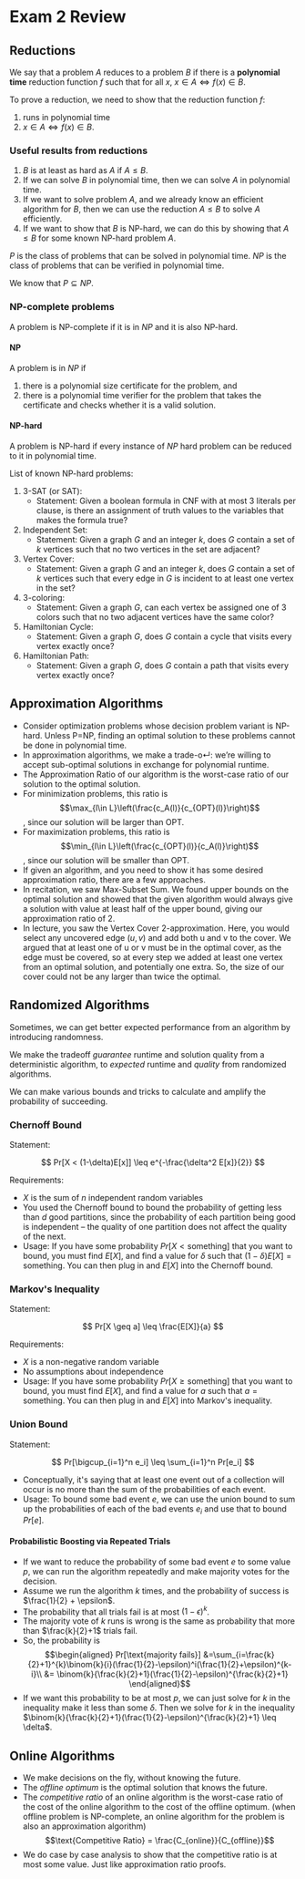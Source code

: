 # Exam 2 Review

## Reductions

We say that a problem $A$ reduces to a problem $B$ if there is a **polynomial time** reduction function $f$ such that for all $x$, $x \in A \iff f(x) \in B$.

To prove a reduction, we need to show that the reduction function $f$:

1. runs in polynomial time
2. $x \in A \iff f(x) \in B$.

### Useful results from reductions

1. $B$ is at least as hard as $A$ if $A \leq B$.
2. If we can solve $B$ in polynomial time, then we can solve $A$ in polynomial time.
3. If we want to solve problem $A$, and we already know an efficient algorithm for $B$, then we can use the reduction $A \leq B$ to solve $A$ efficiently.
4. If we want to show that $B$ is NP-hard, we can do this by showing that $A \leq B$ for some known NP-hard problem $A$.

$P$ is the class of problems that can be solved in polynomial time. $NP$ is the class of problems that can be verified in polynomial time.

We know that $P \subseteq NP$.

### NP-complete problems

A problem is NP-complete if it is in $NP$ and it is also NP-hard.

#### NP

A problem is in $NP$ if 

1. there is a polynomial size certificate for the problem, and
2. there is a polynomial time verifier for the problem that takes the certificate and checks whether it is a valid solution.

#### NP-hard

A problem is NP-hard if every instance of $NP$ hard problem can be reduced to it in polynomial time.

List of known NP-hard problems:

1. 3-SAT (or SAT):
   - Statement: Given a boolean formula in CNF with at most 3 literals per clause, is there an assignment of truth values to the variables that makes the formula true?
2. Independent Set:
   - Statement: Given a graph $G$ and an integer $k$, does $G$ contain a set of $k$ vertices such that no two vertices in the set are adjacent?
3. Vertex Cover:
   - Statement: Given a graph $G$ and an integer $k$, does $G$ contain a set of $k$ vertices such that every edge in $G$ is incident to at least one vertex in the set?
4. 3-coloring:
   - Statement: Given a graph $G$, can each vertex be assigned one of 3 colors such that no two adjacent vertices have the same color?
5. Hamiltonian Cycle:
   - Statement: Given a graph $G$, does $G$ contain a cycle that visits every vertex exactly once?
6. Hamiltonian Path:
   - Statement: Given a graph $G$, does $G$ contain a path that visits every vertex exactly once?

## Approximation Algorithms

- Consider optimization problems whose decision problem variant is NP-hard. Unless P=NP, finding an optimal solution to these problems cannot be done in polynomial time.
- In approximation algorithms, we make a trade-o↵: we’re willing to accept sub-optimal solutions in exchange for polynomial runtime.
- The Approximation Ratio of our algorithm is the worst-case ratio of our solution to the optimal solution.
- For minimization problems, this ratio is $$\max_{l\in L}\left(\frac{c_A(l)}{c_{OPT}(l)}\right)$$, since our solution will be larger than OPT.
- For maximization problems, this ratio is $$\min_{l\in L}\left(\frac{c_{OPT}(l)}{c_A(l)}\right)$$, since our solution will be smaller than OPT.
- If given an algorithm, and you need to show it has some desired approximation ratio, there are a few approaches.
- In recitation, we saw Max-Subset Sum. We found upper bounds on the optimal solution and showed that the given algorithm would always give a solution with value at least half of the upper bound, giving our approximation ratio of 2.
- In lecture, you saw the Vertex Cover 2-approximation. Here, you would select any uncovered edge $(u, v)$ and add both u and v to the cover. We argued that at least one of u or v must be in the optimal cover, as the edge must be covered, so at every step we added at least one vertex from an optimal solution, and potentially one extra. So, the size of our cover could not be any larger than twice the optimal.

## Randomized Algorithms

Sometimes, we can get better expected performance from an algorithm by introducing randomness.

We make the tradeoff _guarantee_ runtime and solution quality from a deterministic algorithm, to _expected_ runtime and _quality_ from randomized algorithms.

We can make various bounds and tricks to calculate and amplify the probability of succeeding.

### Chernoff Bound

Statement:

$$
Pr[X < (1-\delta)E[x]] \leq e^{-\frac{\delta^2 E[x]}{2}}
$$

Requirements:

- $X$ is the sum of $n$ independent random variables
- You used the Chernoff bound to bound the probability of getting less than $d$ good partitions, since the probability of each partition being good is independent – the quality of one partition does not affect the quality of the next.
- Usage: If you have some probability $Pr[X < \text{something}]$ that you want to bound, you must find $E[X]$, and find a value for $\delta$ such that $(1-\delta)E[X] = \text{something}$. You can then plug in and $E[X]$ into the Chernoff bound.

### Markov's Inequality

Statement:

$$
Pr[X \geq a] \leq \frac{E[X]}{a}
$$

Requirements:

- $X$ is a non-negative random variable
- No assumptions about independence
- Usage: If you have some probability $Pr[X \geq \text{something}]$ that you want to bound, you must find $E[X]$, and find a value for $a$ such that $a = \text{something}$. You can then plug in and $E[X]$ into Markov's inequality.

### Union Bound

Statement:

$$
Pr[\bigcup_{i=1}^n e_i] \leq \sum_{i=1}^n Pr[e_i]
$$

- Conceptually, it's saying that at least one event out of a collection will occur is no more than the sum of the probabilities of each event.
- Usage: To bound some bad event $e$, we can use the union bound to sum up the probabilities of each of the bad events $e_i$ and use that to bound $Pr[e]$.

#### Probabilistic Boosting via Repeated Trials

- If we want to reduce the probability of some bad event $e$ to some value $p$, we can run the algorithm repeatedly and make majority votes for the decision.
- Assume we run the algorithm $k$ times, and the probability of success is $\frac{1}{2} + \epsilon$.
- The probability that all trials fail is at most $(1-\epsilon)^k$.
- The majority vote of $k$ runs is wrong is the same as probability that more than $\frac{k}{2}+1$ trials fail.
- So, the probability is  
  $$\begin{aligned}
  Pr[\text{majority fails}] &=\sum_{i=\frac{k}{2}+1}^{k}\binom{k}{i}(\frac{1}{2}-\epsilon)^i(\frac{1}{2}+\epsilon)^{k-i}\\
  &= \binom{k}{\frac{k}{2}+1}(\frac{1}{2}-\epsilon)^{\frac{k}{2}+1}
  \end{aligned}$$
- If we want this probability to be at most $p$, we can just solve for $k$ in the inequality make it less than some $\delta$. Then we solve for $k$ in the inequality $\binom{k}{\frac{k}{2}+1}(\frac{1}{2}-\epsilon)^{\frac{k}{2}+1} \leq \delta$.

## Online Algorithms

- We make decisions on the fly, without knowing the future.
- The _offline optimum_ is the optimal solution that knows the future.
- The _competitive ratio_ of an online algorithm is the worst-case ratio of the cost of the online algorithm to the cost of the offline optimum. (when offline problem is NP-complete, an online algorithm for the problem is also an approximation algorithm) $$\text{Competitive Ratio} = \frac{C_{online}}{C_{offline}}$$
- We do case by case analysis to show that the competitive ratio is at most some value. Just like approximation ratio proofs.






